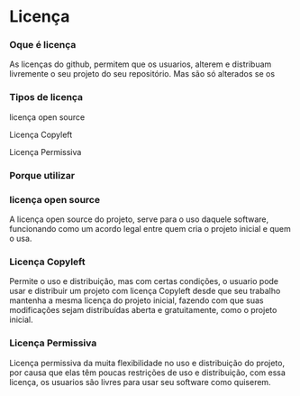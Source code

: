 # Licença

### Oque é licença
As licenças do github, permitem que os usuarios, alterem e distribuam livremente o seu projeto do seu repositório.
Mas são só alterados se os 


### Tipos de licença
licença open source

Licença Copyleft

Licença Permissiva


### Porque utilizar
### licença open source
A licença open source do projeto, serve para o uso daquele software, funcionando como um acordo legal entre quem cria o projeto inicial e quem o usa.


### Licença Copyleft	
Permite o uso e distribuição, mas com certas condições, o usuario pode usar e distribuir um projeto com licença Copyleft desde que seu trabalho mantenha a mesma licença do projeto inicial, fazendo com que suas modificações sejam distribuídas aberta e gratuitamente, como o projeto inicial.


### Licença Permissiva
Licença permissiva da muita flexibilidade no uso e distribuição do projeto, por causa que elas têm poucas restrições de uso e distribuição, com essa licença, os usuarios são livres para usar seu software como quiserem.

